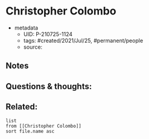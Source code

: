 # Christopher Colombo

- metadata
	- UID: P-210725-1124
	- tags: #created/2021/Jul/25, #permanent/people 
	- source: 

## Notes


## Questions & thoughts:

## Related:
```dataview
list
from [[Christopher Colombo]]
sort file.name asc
```
